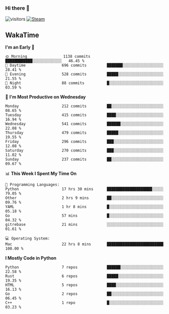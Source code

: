 ### Hi there 👋

![visitors](https://visitor-badge.glitch.me/badge?page_id=zhourunlai)
[![Steam](https://img.shields.io/badge/dynamic/json?url=https%3A%2F%2Fapi.swo.moe%2Fstats%2Fsteamgames%2F76561198285156854&query=count&color=0b1a37&label=Steam&labelColor=134375&logo=steam&suffix=+games&cacheSeconds=3600)](http://steamcommunity.com/profiles/76561198285156854)

## WakaTime
<!--START_SECTION:waka-->
**I'm an Early 🐤** 

```text
🌞 Morning                1138 commits        ████████████░░░░░░░░░░░░░   46.45 % 
🌆 Daytime                696 commits         ███████░░░░░░░░░░░░░░░░░░   28.41 % 
🌃 Evening                528 commits         █████░░░░░░░░░░░░░░░░░░░░   21.55 % 
🌙 Night                  88 commits          █░░░░░░░░░░░░░░░░░░░░░░░░   03.59 % 
```
📅 **I'm Most Productive on Wednesday** 

```text
Monday                   212 commits         ██░░░░░░░░░░░░░░░░░░░░░░░   08.65 % 
Tuesday                  415 commits         ████░░░░░░░░░░░░░░░░░░░░░   16.94 % 
Wednesday                541 commits         ██████░░░░░░░░░░░░░░░░░░░   22.08 % 
Thursday                 479 commits         █████░░░░░░░░░░░░░░░░░░░░   19.55 % 
Friday                   296 commits         ███░░░░░░░░░░░░░░░░░░░░░░   12.08 % 
Saturday                 270 commits         ███░░░░░░░░░░░░░░░░░░░░░░   11.02 % 
Sunday                   237 commits         ██░░░░░░░░░░░░░░░░░░░░░░░   09.67 % 
```


📊 **This Week I Spent My Time On** 

```text
💬 Programming Languages: 
Python                   17 hrs 30 mins      ████████████████████░░░░░   79.05 % 
Other                    2 hrs 9 mins        ██░░░░░░░░░░░░░░░░░░░░░░░   09.76 % 
YAML                     1 hr 8 mins         █░░░░░░░░░░░░░░░░░░░░░░░░   05.18 % 
Go                       57 mins             █░░░░░░░░░░░░░░░░░░░░░░░░   04.32 % 
gitrebase                21 mins             ░░░░░░░░░░░░░░░░░░░░░░░░░   01.61 % 

💻 Operating System: 
Mac                      22 hrs 8 mins       █████████████████████████   100.00 % 
```

**I Mostly Code in Python** 

```text
Python                   7 repos             ██████░░░░░░░░░░░░░░░░░░░   22.58 % 
Rust                     6 repos             █████░░░░░░░░░░░░░░░░░░░░   19.35 % 
HTML                     5 repos             ████░░░░░░░░░░░░░░░░░░░░░   16.13 % 
Go                       2 repos             ██░░░░░░░░░░░░░░░░░░░░░░░   06.45 % 
C++                      1 repo              █░░░░░░░░░░░░░░░░░░░░░░░░   03.23 % 
```




<!--END_SECTION:waka-->
